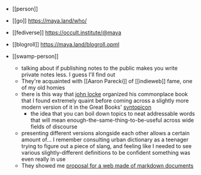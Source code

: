 * [[person]]
* [[go]] https://maya.land/who/
* [[fediverse]] https://occult.institute/@maya
* [[blogroll]] https://maya.land/blogroll.opml
* [[swamp-person]]



	* talking about if publishing notes to the public makes you write private notes less. I guess I'll find out
	* They're acquainted with [[Aaron Parecki]] of [[indieweb]] fame, one of my old homies
	* there is this way that [john locke](https://fs.blog/2014/07/john-locke-common-place-book/) organized his commonplace book that I found extremely quaint before coming across a slightly more modern version of it in the Great Books' [syntopicon](https://en.wikipedia.org/wiki/A_Syntopicon)
		* the idea that you can boil down topics to neat addressable words that will mean enough-the-same-thing-to-be-useful across wide fields of discourse
	* presenting different versions alongside each other allows a certain amount of... I remember consulting urban dictionary as a teenager trying to figure out a piece of slang, and feeling like I needed to see various slightly-different definitions to be confident something was even really in use
	* They showed me  [proposal for a web made of markdown documents](https://macwright.com/2020/08/22/clean-starts-for-the-web.html?s=09 "https://macwright.com/2020/08/22/clean-starts-for-the-web.html?s=09")